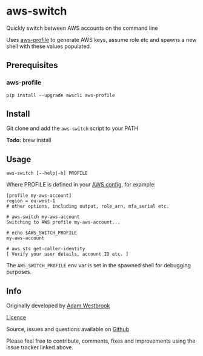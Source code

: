 # aws-switch
Quickly switch between AWS accounts on the command line

Uses [aws-profile](https://pypi.org/project/aws-profile/) to generate AWS keys, assume role etc and spawns a new shell with these values populated.

## Prerequisites

### aws-profile

`pip install --upgrade awscli aws-profile`

## Install

Git clone and add the `aws-switch` script to your PATH

**Todo:** brew install

## Usage

`aws-switch [--help|-h] PROFILE`

Where PROFILE is defined in your [AWS config](https://docs.aws.amazon.com/cli/latest/userguide/cli-config-files.html), for example:

```
[profile my-aws-account]
region = eu-west-1
# other options, including output, role_arn, mfa_serial etc.
```

```
# aws-switch my-aws-account
Switching to AWS profile my-aws-account...

# echo $AWS_SWITCH_PROFILE
my-aws-account

# aws sts get-caller-identity
[ Verify your user details, account ID etc. ]
```

The `AWS_SWITCH_PROFILE` env var is set in the spawned shell for debugging purposes.

## Info

Originally developed by [Adam Westbrook](http://www.adamwestbrook.info)

[Licence](./LICENSE)

Source, issues and questions available on [Github](https://github.com/adamdodev/aws-switch)

Please feel free to contribute, comments, fixes and improvements using the issue tracker linked above.
